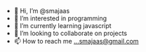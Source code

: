 - 👋 Hi, I’m @smajaas
- 👀 I’m interested in programming
- 🌱 I’m currently learning javascript
- 💞️ I’m looking to collaborate on projects
- 📫 How to reach me ...smajaas@gmail.com 

<!---
smajaas/smajaas is a ✨ special ✨ repository because its `README.md` (this file) appears on your GitHub profile.
You can click the Preview link to take a look at your changes.
--->

